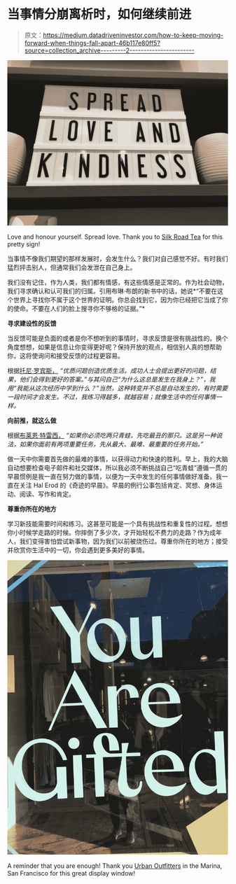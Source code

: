 # 当事情分崩离析时，如何继续前进

> 原文：<https://medium.datadriveninvestor.com/how-to-keep-moving-forward-when-things-fall-apart-46b117e80ff5?source=collection_archive---------2----------------------->

![](img/8fbab2ce4050eb00f8f10d7bc86b8c84.png)

Love and honour yourself. Spread love. Thank you to [Silk Road Tea](http://silkroadteastore.com/) for this pretty sign!

当事情不像我们期望的那样发展时，会发生什么？我们对自己感觉不好。有时我们猛烈抨击别人，但通常我们会发泄在自己身上。

我们没有记住，作为人类，我们都有情感，有这些情感是正常的。作为社会动物，我们寻求确认和认可我们的归属。引用布琳·布朗的新书中的话，她说*“不要在这个世界上寻找你不属于这个世界的证明。你总会找到它，因为你已经把它当成了你的使命。不要在人们的脸上搜寻你不够格的证据。”*

**寻求建设性的反馈**

当反馈可能是负面的或者是你不想听到的事情时，寻求反馈是很有挑战性的。换个角度想想，如果是信息让你变得更好呢？保持开放的观点，相信别人真的想帮助你，这将使询问和接受反馈的过程更容易。

根据[托尼·罗宾斯，](https://www.tonyrobbins.com/) *“优质问题创造优质生活。成功人士会提出更好的问题，结果，他们会得到更好的答案。”与其问自己“为什么这总是发生在我身上？”，我用“我能从这次经历中学到什么？”当然，这种转变并不总是自动发生的，有时需要一段时间才会发生。不过，我练习得越多，就越容易；就像生活中的任何事情一样。*

**向前推，就这么做**

根据[布莱恩·特雷西，](https://www.amazon.ca/Eat-That-Frog-Great-Procrastinating/dp/1576754227) *“如果你必须吃两只青蛙，先吃最丑的那只。这是另一种说法，如果你面前有两项重要任务，先从最大、最难、最重要的任务开始。”*

做一天中你需要首先做的最难的事情，以获得动力和快速的胜利。早上，我的大脑自动想要检查电子邮件和社交媒体，所以我必须不断挑战自己“吃青蛙”遵循一贯的早晨惯例是我一直在努力做的事情，以便为一天中发生的任何事情做好准备。我一直在关注 Hal Erod 的《奇迹的早晨》。早晨的例行公事包括肯定、冥想、身体运动、阅读、写作和肯定。

**尊重你所在的地方**

学习新技能需要时间和练习。这甚至可能是一个具有挑战性和重复性的过程。想想你小时候学走路的时候。你摔倒了多少次，才开始轻松不费力的走路？作为成年人，我们变得害怕尝试新事物，因为我们以前被烧伤过。尊重你所在的地方；接受并欣赏你生活中的一切，你会遇到更多美好的事情。

![](img/7da5d80fd1b1e4cced95c421c5e3ace7.png)

A reminder that you are enough! Thank you [Urban Outfitters](https://www.urbanoutfitters.com/en-ca/?matchtype=e&network=g&utm_campaign=Google&utm_term=CA%20-%20Urban%20-%20Brand&utm_content=urban_outfitters&adpos=1t1&rkg_id=h-ab557425543201470011ff9cffabfaa2_t-1522370298&utm_medium=paid_search&mrkgcl=609&device=c&creative=259340714796&mrkgadid=2988638076&cm_mmc=SEM-_-Google-_-CA%20-%20Urban%20-%20Brand-_-urban_outfitters&gclid=EAIaIQobChMImoP5peeS2gIVRmB-Ch1RKQtLEAAYASAAEgLQ-_D_BwE&utm_source=SEM) in the Marina, San Francisco for this great display window!
